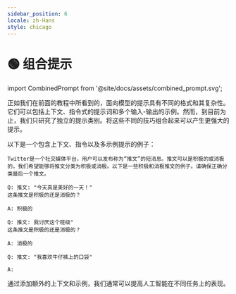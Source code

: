 ```yaml
---
sidebar_position: 6
locale: zh-Hans
style: chicago
---
```


# 🟢 组合提示

import CombinedPrompt from '@site/docs/assets/combined_prompt.svg';


<div style={{textAlign: 'center'}}>
  <CombinedPrompt style={{width:"500px",height:"300px",verticalAlign:"top"}}/>
</div>

正如我们在前面的教程中所看到的，面向模型的提示具有不同的格式和其复杂性。它们可以包括上下文、指令式的提示词和多个输入-输出的示例。然而，到目前为止，我们只研究了独立的提示类别。将这些不同的技巧组合起来可以产生更强大的提示。

以下是一个包含上下文、指令以及多示例提示的例子：

```text
Twitter是一个社交媒体平台，用户可以发布称为“推文”的短消息。推文可以是积极的或消极的，我们希望能够将推文分类为积极或消极。以下是一些积极和消极推文的例子。请确保正确分类最后一个推文。

Q: 推文: "今天真是美好的一天！"
这条推文是积极的还是消极的？

A: 积极的

Q: 推文: 我讨厌这个班级"
这条推文是积极的还是消极的？

A: 消极的

Q: 推文: "我喜欢牛仔裤上的口袋"

A:
```

通过添加额外的上下文和示例，我们通常可以提高人工智能在不同任务上的表现。
